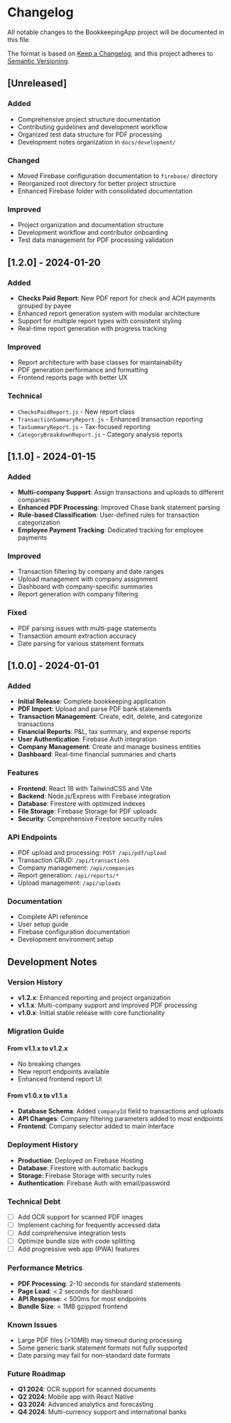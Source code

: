 # Changelog

All notable changes to the BookkeepingApp project will be documented in this file.

The format is based on [Keep a Changelog](https://keepachangelog.com/en/1.0.0/),
and this project adheres to [Semantic Versioning](https://semver.org/spec/v2.0.0.html).

## [Unreleased]

### Added
- Comprehensive project structure documentation
- Contributing guidelines and development workflow
- Organized test data structure for PDF processing
- Development notes organization in `docs/development/`

### Changed
- Moved Firebase configuration documentation to `firebase/` directory
- Reorganized root directory for better project structure
- Enhanced Firebase folder with consolidated documentation

### Improved
- Project organization and documentation structure
- Development workflow and contributor onboarding
- Test data management for PDF processing validation

## [1.2.0] - 2024-01-20

### Added
- **Checks Paid Report**: New PDF report for check and ACH payments grouped by payee
- Enhanced report generation system with modular architecture
- Support for multiple report types with consistent styling
- Real-time report generation with progress tracking

### Improved
- Report architecture with base classes for maintainability
- PDF generation performance and formatting
- Frontend reports page with better UX

### Technical
- `ChecksPaidReport.js` - New report class
- `TransactionSummaryReport.js` - Enhanced transaction reporting
- `TaxSummaryReport.js` - Tax-focused reporting
- `CategoryBreakdownReport.js` - Category analysis reports

## [1.1.0] - 2024-01-15

### Added
- **Multi-company Support**: Assign transactions and uploads to different companies
- **Enhanced PDF Processing**: Improved Chase bank statement parsing
- **Rule-based Classification**: User-defined rules for transaction categorization
- **Employee Payment Tracking**: Dedicated tracking for employee payments

### Improved
- Transaction filtering by company and date ranges
- Upload management with company assignment
- Dashboard with company-specific summaries
- Report generation with company filtering

### Fixed
- PDF parsing issues with multi-page statements
- Transaction amount extraction accuracy
- Date parsing for various statement formats

## [1.0.0] - 2024-01-01

### Added
- **Initial Release**: Complete bookkeeping application
- **PDF Import**: Upload and parse PDF bank statements
- **Transaction Management**: Create, edit, delete, and categorize transactions
- **Financial Reports**: P&L, tax summary, and expense reports
- **User Authentication**: Firebase Auth integration
- **Company Management**: Create and manage business entities
- **Dashboard**: Real-time financial summaries and charts

### Features
- **Frontend**: React 18 with TailwindCSS and Vite
- **Backend**: Node.js/Express with Firebase integration
- **Database**: Firestore with optimized indexes
- **File Storage**: Firebase Storage for PDF uploads
- **Security**: Comprehensive Firestore security rules

### API Endpoints
- PDF upload and processing: `POST /api/pdf/upload`
- Transaction CRUD: `/api/transactions`
- Company management: `/api/companies`
- Report generation: `/api/reports/*`
- Upload management: `/api/uploads`

### Documentation
- Complete API reference
- User setup guide
- Firebase configuration documentation
- Development environment setup

## Development Notes

### Version History
- **v1.2.x**: Enhanced reporting and project organization
- **v1.1.x**: Multi-company support and improved PDF processing
- **v1.0.x**: Initial stable release with core functionality

### Migration Guide

#### From v1.1.x to v1.2.x
- No breaking changes
- New report endpoints available
- Enhanced frontend report UI

#### From v1.0.x to v1.1.x
- **Database Schema**: Added `companyId` field to transactions and uploads
- **API Changes**: Company filtering parameters added to most endpoints
- **Frontend**: Company selector added to main interface

### Deployment History
- **Production**: Deployed on Firebase Hosting
- **Database**: Firestore with automatic backups
- **Storage**: Firebase Storage with security rules
- **Authentication**: Firebase Auth with email/password

### Technical Debt
- [ ] Add OCR support for scanned PDF images
- [ ] Implement caching for frequently accessed data
- [ ] Add comprehensive integration tests
- [ ] Optimize bundle size with code splitting
- [ ] Add progressive web app (PWA) features

### Performance Metrics
- **PDF Processing**: 2-10 seconds for standard statements
- **Page Load**: < 2 seconds for dashboard
- **API Response**: < 500ms for most endpoints
- **Bundle Size**: < 1MB gzipped frontend

### Known Issues
- Large PDF files (>10MB) may timeout during processing
- Some generic bank statement formats not fully supported
- Date parsing may fail for non-standard date formats

### Future Roadmap
- **Q1 2024**: OCR support for scanned documents
- **Q2 2024**: Mobile app with React Native
- **Q3 2024**: Advanced analytics and forecasting
- **Q4 2024**: Multi-currency support and international banks
